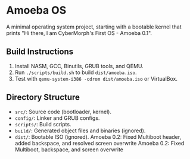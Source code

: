 # Amoeba OS
A minimal operating system project, starting with a bootable kernel that prints "Hi there, I am CyberMorph's First OS - Amoeba 0.1".

## Build Instructions
1. Install NASM, GCC, Binutils, GRUB tools, and QEMU.
2. Run `./scripts/build.sh` to build `dist/amoeba.iso`.
3. Test with `qemu-system-i386 -cdrom dist/amoeba.iso` or VirtualBox.

## Directory Structure
- `src/`: Source code (bootloader, kernel).
- `config/`: Linker and GRUB configs.
- `scripts/`: Build scripts.
- `build/`: Generated object files and binaries (ignored).
- `dist/`: Bootable ISO (ignored).
Amoeba 0.2: Fixed Multiboot header, added backspace, and resolved screen overwrite
Amoeba 0.2: Fixed Multiboot, backspace, and screen overwrite
